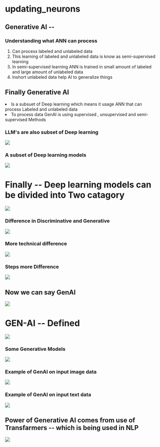 # updating_neurons

## Generative AI --   

### Understanding what ANN can process 
<ol>
  <li> Can process labeled and unlabeled data  </li>
  <li> This learning of labeled and unlabeled data is know as semi-supervised learning </li>
  <li> In semi-supervised learning ANN is trained in small amount of labeled and large amount of unlabeled data  </li>
  <li> Inshort unlabeled data help AI to generalize things </li>
</ol>

## Finally Generative AI 
<li> Is a subsuet of Deep learning which means it usage ANN that can process Labeled and unlabeled data </li>
<li> To process data GenAI is using supervised , unsupervised and semi-supervised Methods </li>


### LLM's are also subset of Deep learning 

<img src="images/llm1.png">

### A subset of Deep learning models 
<img src="images/subset1.png">


# Finally -- Deep learning models can be divided into Two catagory 

<img src="images/deeptwo.png">

### Difference in Discriminative and Generative

<img src="images/diff.png">

### More technical difference 

<img src="images/diff1.png">

### Steps more Difference 

<img src="images/diff2.png">

## Now we can say GenAI 

<img src="images/gen1.png">

# GEN-AI -- Defined 

<img src="images/genai.png">

### Some Generative Models 

<img src="images/genmodel1.png">

### Example of GenAI on input image data

<img src="images/gendemo2.png">

### Example of GenAI on input text data

<img src="images/gendemo3.png">


## Power of Generative AI comes from use of Transfarmers -- which is being used in NLP

<img src="images/trans1.png">



